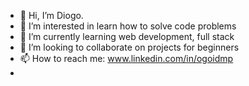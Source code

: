 - 👋 Hi, I’m Diogo.
- 👀 I’m interested in learn how to solve code problems
- 🌱 I’m currently learning web development, full stack
- 💞️ I’m looking to collaborate on projects for beginners
- 📫 How to reach me: www.linkedin.com/in/ogoidmp
- 
<!---
ogoidmptryber/ogoidmptryber is a ✨ special ✨ repository because its `README.md` (this file) appears on your GitHub profile.
You can click the Preview link to take a look at your changes.
--->
